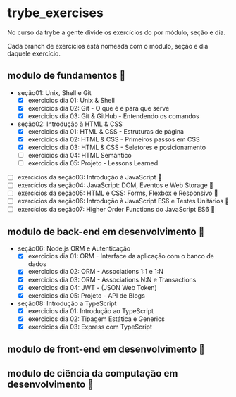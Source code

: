 # trybe_exercises

No curso da trybe a gente divide os exercícios do por módulo, seção e dia.

Cada branch de exercícios está nomeada com o modulo, seção e dia daquele exercício.

## modulo de fundamentos :construction:

- seção01: Unix, Shell e Git
  - [x] exercicios dia 01: Unix & Shell
  - [x] exercicios dia 02: Git - O que é e para que serve
  - [x] exercicios dia 03: Git & GitHub - Entendendo os comandos

- seção02: Introdução à HTML & CSS
  - [x] exercicios dia 01: HTML & CSS - Estruturas de página
  - [x] exercicios dia 02: HTML & CSS - Primeiros passos em CSS
  - [x] exercicios dia 03: HTML & CSS - Seletores e posicionamento
  - [ ] exercicios dia 04: HTML Semântico
  - [ ] exercicios dia 05: Projeto - Lessons Learned

- [ ] exercícios da seção03: Introdução à JavaScript :rotating_light:
- [ ] exercícios da seção04: JavaScript: DOM, Eventos e Web Storage :rotating_light:
- [ ] exercícios da seção05: HTML e CSS: Forms, Flexbox e Responsivo :rotating_light:
- [ ] exercícios da seção06: Introdução à JavaScript ES6 e Testes Unitários :rotating_light:
- [ ] exercícios da seção07: Higher Order Functions do JavaScript ES6 :rotating_light:

## modulo de back-end em desenvolvimento :construction:

- seção06: Node.js ORM e Autenticação
  - [x] exercicios dia 01: ORM - Interface da aplicação com o banco de dados
  - [x] exercicios dia 02: ORM - Associations 1:1 e 1:N
  - [x] exercicios dia 03: ORM - Associations N:N e Transactions
  - [x] exercicios dia 04: JWT - (JSON Web Token)
  - [x] exercicios dia 05: Projeto - API de Blogs

- seção08: Introdução a TypeScript
  - [x] exercicios dia 01: Introdução ao TypeScript
  - [x] exercicios dia 02: Tipagem Estática e Generics
  - [x] exercicios dia 03: Express com TypeScript
## modulo de front-end em desenvolvimento :construction:
## modulo de ciência da computação em desenvolvimento :construction:


